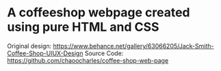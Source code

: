 # A coffeeshop webpage created using pure HTML and CSS
Original design: https://www.behance.net/gallery/63066205/Jack-Smith-Coffee-Shop-UIUX-Design
Source Code: https://github.com/chaoocharles/coffee-shop-web-page
